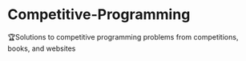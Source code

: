 # Competitive-Programming
🏆Solutions to competitive programming problems from competitions, books, and websites  
